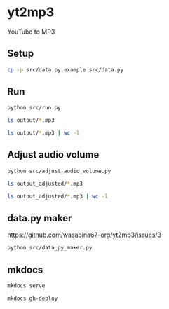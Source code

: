 # yt2mp3
YouTube to MP3

## Setup

```bash
cp -p src/data.py.example src/data.py
```

## Run

```bash
python src/run.py
```

```bash
ls output/*.mp3
```

```bash
ls output/*.mp3 | wc -l
```

## Adjust audio volume

```bash
python src/adjust_audio_volume.py
```

```bash
ls output_adjusted/*.mp3
```

```bash
ls output_adjusted/*.mp3 | wc -l
```

## data.py maker
https://github.com/wasabina67-org/yt2mp3/issues/3

```bash
python src/data_py_maker.py
```

## mkdocs

```bash
mkdocs serve
```

```bash
mkdocs gh-deploy
```
